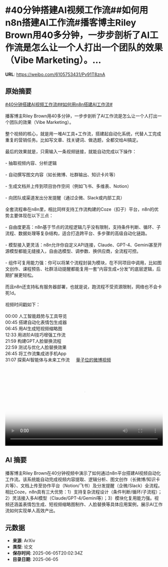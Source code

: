 # #40分钟搭建AI视频工作流##如何用n8n搭建AI工作流#播客博主Riley Brown用40多分钟，一步步剖析了AI工作流是怎么让一个人打出一个团队的效果（Vibe Marketing）。...

**URL**: https://weibo.com/6105753431/Pv91T8znA

## 原始摘要

<a href="https://m.weibo.cn/search?containerid=231522type%3D1%26t%3D10%26q%3D%2340%E5%88%86%E9%92%9F%E6%90%AD%E5%BB%BAAI%E8%A7%86%E9%A2%91%E5%B7%A5%E4%BD%9C%E6%B5%81%23&amp;extparam=%2340%E5%88%86%E9%92%9F%E6%90%AD%E5%BB%BAAI%E8%A7%86%E9%A2%91%E5%B7%A5%E4%BD%9C%E6%B5%81%23" data-hide=""><span class="surl-text">#40分钟搭建AI视频工作流#</span></a><a href="https://m.weibo.cn/search?containerid=231522type%3D1%26t%3D10%26q%3D%23%E5%A6%82%E4%BD%95%E7%94%A8n8n%E6%90%AD%E5%BB%BAAI%E5%B7%A5%E4%BD%9C%E6%B5%81%23&amp;extparam=%23%E5%A6%82%E4%BD%95%E7%94%A8n8n%E6%90%AD%E5%BB%BAAI%E5%B7%A5%E4%BD%9C%E6%B5%81%23" data-hide=""><span class="surl-text">#如何用n8n搭建AI工作流#</span></a><br><br>播客博主Riley Brown用40多分钟，一步步剖析了AI工作流是怎么让一个人打出一个团队的效果（Vibe Marketing）。<br><br>整个视频的核心，就是用一堆AI工具+工作流，搭建起自动化系统，代替人工完成重复的营销任务。比如写文章、找关键词、做选题，全都交给AI搞定。<br><br>最后的效果就是，只需输入一条视频链接，就能自动完成以下操作：<br><br>- 抽取视频内容、分析逻辑<br><br>- 自动撰写图文内容（如长微博、社群输出、知识卡片等）<br><br>- 生成文档并上传到项目协作空间（例如飞书、多维表、Notion）<br><br>- 向团队或渠道发出分发提醒（通过企微、Slack或内部工具）<br><br>全套流程串在n8n里，相比同样支持工作流构建的Coze（扣子）平台，n8n的优势主要体现在以下三点：<br><br>- 自由度更高：n8n基于节点的流程逻辑几乎没有限制，支持条件判断、循环、子流程、数据处理等复杂结构，适合打造跨平台、多步骤的高级自动化链路。<br><br>- 模型接入更灵活：n8n允许你自定义API连接，Claude、GPT-4、Gemini甚至开源模型都能无缝接入，自由选模型、调参数、换供应商，全流程可控。<br><br>- 组件可复用能力强：你可以将某个流程封装为模块，在不同项目中调用，比如图文创作、课程预告、社群活动提醒都能复用一套“内容生成+分发”的底层逻辑，后期扩展更轻松。<br><br>而且n8n还支持私有服务器部署，也就是说，跑流程不受资源限制，网络也不会卡死<span class="url-icon"><img alt="[doge]" src="https://h5.sinaimg.cn/m/emoticon/icon/others/d_doge-be7f768d78.png" style="width:1em; height:1em;" referrerpolicy="no-referrer"></span>。<br><br>视频时间戳如下：<br><br>00:00 人工智能趋势与工具导览  <br>00:45 搭建自动化表情包生成器  <br>06:45 用AI生成短视频缩略图  <br>12:33 用进阶AI技巧增强工作流  <br>21:59 构建GPT人脸替换流程  <br>22:59 测试与优化人脸替换效果  <br>26:45 将工作流集成进手机App<br>31:07 探索AI智能体与未来工作流 <a href="https://video.weibo.com/show?fid=1034:5174224806150189" data-hide=""><span class="url-icon"><img style="width: 1rem;height: 1rem" src="https://h5.sinaimg.cn/upload/2015/09/25/3/timeline_card_small_video_default.png" referrerpolicy="no-referrer"></span><span class="surl-text">量子位的微博视频</span></a><br clear="both"><div style="clear: both"></div><video controls="controls" poster="https://tvax1.sinaimg.cn/orj480/006Fd7o3ly1i24kvzk3ecj31hc0u0acf.jpg" style="width: 100%"><source src="https://f.video.weibocdn.com/o0/YtFvQKnFlx08oO1hjaWA010412092psp0E040.mp4?label=mp4_720p&amp;template=1280x720.25.0&amp;ori=0&amp;ps=1CwnkDw1GXwCQx&amp;Expires=1749157344&amp;ssig=b6DtGjBYQb&amp;KID=unistore,video"><source src="https://f.video.weibocdn.com/o0/8VzwszLmlx08oO1eBU0o01041204seyj0E020.mp4?label=mp4_hd&amp;template=852x480.25.0&amp;ori=0&amp;ps=1CwnkDw1GXwCQx&amp;Expires=1749157344&amp;ssig=mUFxYuSmAr&amp;KID=unistore,video"><source src="https://f.video.weibocdn.com/o0/UKAIPlSplx08oO1hGOju01041202LklZ0E010.mp4?label=mp4_ld&amp;template=640x360.25.0&amp;ori=0&amp;ps=1CwnkDw1GXwCQx&amp;Expires=1749157344&amp;ssig=PSaw9FPzGA&amp;KID=unistore,video"><p>视频无法显示，请前往<a href="https://video.weibo.com/show?fid=1034%3A5174224806150189" target="_blank" rel="noopener noreferrer">微博视频</a>观看。</p></video>

## AI 摘要

播客博主Riley Brown在40分钟视频中演示了如何通过n8n平台搭建AI视频自动化工作流。该系统能自动完成视频内容提取、逻辑分析、图文创作（长微博/知识卡片等）、文档上传至协作平台（Notion/飞书）及分发提醒（企微/Slack）全流程。相比Coze，n8n具有三大优势：1）支持复杂流程设计（条件判断/循环/子流程）；2）灵活接入多AI模型（Claude/GPT-4/Gemini等）；3）模块化复用能力强。视频还涵盖表情包生成、短视频缩略图制作、人脸替换等具体应用案例，展示AI工作流如何实现单人高效产出。

## 元数据

- **来源**: ArXiv
- **类型**: 论文
- **保存时间**: 2025-06-05T20:02:34Z
- **目录日期**: 2025-06-05
